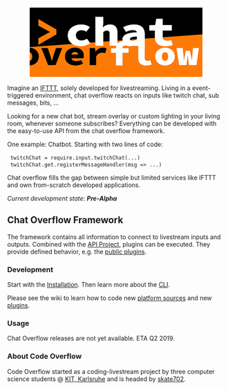 <p align="center">
  <img src = "chatoverflow-logo.png"/>
</p>

Imagine an [IFTTT](https://ifttt.com/), solely developed for livestreaming. 
Living in a event-triggered environment, chat overflow reacts on inputs like twitch chat, sub messages, bits, ...

Looking for a new chat bot, stream overlay or custom lighting in your living room, whenever someone subscribes?
Everything can be developed with the easy-to-use API from the chat overflow framework.

One example: Chatbot. Starting with two lines of code:

```
 twitchChat = require.input.twitchChat(...)
 twitchChat.get.registerMessageHandler(msg => ...)
```

Chat overflow fills the gap between simple but limited services like IFTTT and own from-scratch developed applications.

*Current development state: **Pre-Alpha***

## Chat Overflow Framework
The framework contains all information to connect to livestream inputs and outputs. Combined with the [API Project](https://github.com/codeoverflow-org/chatoverflow-api), plugins can be executed. They provide defined behavior, e.g. the [public plugins](https://github.com/codeoverflow-org/chatoverflow-plugins).

### Development

Start with the [Installation](https://github.com/codeoverflow-org/chatoverflow/wiki/Installation). Then learn more about the [CLI](https://github.com/codeoverflow-org/chatoverflow/wiki/Using-the-CLI).

Please see the wiki to learn how to code new [platform sources](https://github.com/codeoverflow-org/chatoverflow/wiki/Adding-a-new-platform-source) and new [plugins](https://github.com/codeoverflow-org/chatoverflow/wiki/Writing-a-plugin).

### Usage

Chat Overflow releases are not yet available. ETA Q2 2019.

### About Code Overflow

Code Overflow started as a coding-livestream project by three computer science students @ [KIT, Karlsruhe](http://www.kit.edu/) and is headed by [skate702](http://skate702.de).